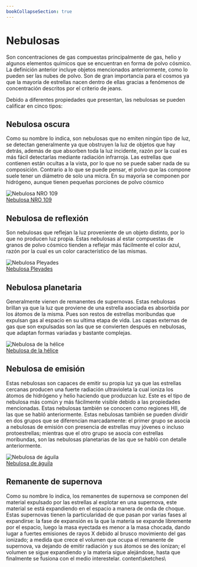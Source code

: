 ```yaml
---
bookCollapseSection: true
---
```


# Nebulosas

Son concentraciones de gas compuestas principalmente de gas, helio y algunos elementos químicos que se encuentran en forma de polvo cósmico. La definición anterior incluye objetos mencionados anteriormente, como lo pueden ser las nubes de polvo. Son de gran importancia para el cosmos ya que la mayoría de estrellas nacen dentro de ellas gracias a fenómenos de concentración descritos por el criterio de jeans.

Debido a diferentes propiedades que presentan, las nebulosas se pueden calificar en cinco tipos:

## Nebulosa oscura

Como su nombre lo indica, son nebulosas que no emiten ningún tipo de luz, se detectan generalmente ya que obstruyen la luz de objetos que hay detrás, además de que absorben toda la luz incidente, razón por la cual es más fácil detectarlas mediante radiación infrarroja. Las estrellas que contienen están ocultas a la vista, por lo que no se puede saber nada de su composición. Contrario a lo que se puede pensar, el polvo que las compone suele tener un diámetro de solo una micra. En su mayoría se componen por hidrógeno, aunque tienen pequeñas porciones de polvo cósmico

![Nebulosa NRO 109](/gohuhoproyOA/sketches/nebuleuse-de-la-pipe_small.jpg)    
[Nebulosa NRO 109](http://www.astronoo.com/es/nebulosas-oscuras.html)

## Nebulosa de reflexión

Son nebulosas que reflejan la luz proveniente de un objeto distinto, por lo que no producen luz propia. Estas nebulosas al estar compuestas de granos de polvo cósmico tienden a reflejar más fácilmente el color azul, razón por la cual es un color característico de las mismas.

![Nebulosa Pleyades](/gohuhoproyOA/sketches/Pleiades_large.jpg)    
[Nebulosa Pleyades](https://astronomiaparatodosblog.wordpress.com/2018/09/17/la-leyenda-de-las-pleyades-las-hermanas-que-escaparon-al-firmamento/)

## Nebulosa planetaria

Generalmente vienen de remanentes de supernovas. Estas nebulosas brillan ya que la luz que proviene de una estrella asociada es absorbida por los átomos de la misma. Pues son restos de estrellas moribundas que expulsan gas al espacio en su ultima etapa de vida. Las capas externas de gas que son expulsadas son las que se convierten después en nebulosas, que adaptan formas variadas y bastante complejas.

![Nebulosa de la hélice](/gohuhoproyOA/sketches/375px-Comets_Kick_up_Dust_in_Helix_Nebula_(PIA09178).jpg)    
[Nebulosa de la hélice](https://es.wikipedia.org/wiki/Nebulosa_de_la_H%C3%A9lice)

## Nebulosa de emisión

Estas nebulosas son capaces de emitir su propia luz ya que las estrellas cercanas producen una fuerte radiación ultravioleta la cual ioniza los átomos de hidrógeno y helio haciendo que produzcan luz. Este es el tipo de nebulosa más común y más fácilmente visible debido a las propiedades mencionadas. Estas nebulosas también se conocen como regiones HII, de las que se habló anteriormente. Estas nebulosas también se pueden dividir en dos grupos que se diferencian marcadamente: el primer grupo se asocia a nebulosas de emisión con presencia de estrellas muy jóvenes o incluso protoestrellas; mientras que el otro grupo se asocia con estrellas moribundas, son las nebulosas planetarias de las que se habló con detalle anteriormente.

![Nebulosa de águila](/gohuhoproyOA/sketches/nebulosaaguila.jpg)    
[Nebulosa de águila](https://www.astromia.com/fotouniverso/nebulosaaguila.htm)

## Remanente de supernova

Como su nombre lo indica, los remanentes de supernova se componen del material expulsado por las estrellas al explotar en una supernova, este material se está expandiendo en el espacio a manera de onda de choque. Estas supernovas tienen la particularidad de que pasan por varias fases al expandirse: la fase de expansión es la que la materia se expande libremente por el espacio, luego la masa eyectada es menor a la masa chocada, dando lugar a fuertes emisiones de rayos X debido al brusco movimiento del gas ionizado; a medida que crece el volumen que ocupa el remanente de supernova, va dejando de emitir radiación y sus átomos se des ionizan; el volumen se sigue expandiendo y la materia sigue alejándose, hasta que finalmente se fusiona con el medio interestelar.
content\sketches\